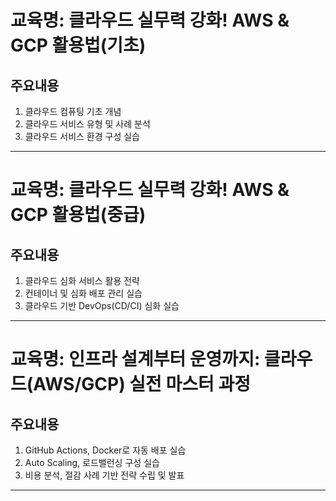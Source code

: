 
# 교육명: 클라우드 실무력 강화! AWS & GCP 활용법(기초)
## 주요내용
1. 클라우드 컴퓨팅 기초 개념
2. 클라우드 서비스 유형 및 사례 분석
3. 클라우드 서비스 환경 구성 실습

---

# 교육명: 클라우드 실무력 강화! AWS & GCP 활용법(중급) 
## 주요내용
1. 클라우드 심화 서비스 활용 전략
2. 컨테이너 및 심화 배포 관리 실습
3. 클라우드 기반 DevOps(CD/CI) 심화 실습

---

# 교육명: 인프라 설계부터 운영까지: 클라우드(AWS/GCP) 실전 마스터 과정
## 주요내용
1. GitHub Actions, Docker로 자동 배포 실습
2. Auto Scaling, 로드밸런싱 구성 실습
3. 비용 분석, 절감 사례 기반 전략 수립 및 발표

---